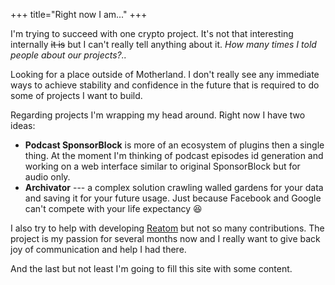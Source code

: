 +++
title="Right now I am..."
+++

I'm trying to succeed with one crypto project. It's not that interesting internally ~~it is~~ but I can't really tell anything about it. *How many times I told people about our projects?..*

Looking for a place outside of Motherland. I don't really see any immediate ways to achieve stability and confidence in the future that is required to do some of projects I want to build.

Regarding projects I'm wrapping my head around. Right now I have two ideas:
- **Podcast SponsorBlock** is more of an ecosystem of plugins then a single thing. At the moment I'm thinking of podcast episodes id generation and working on a web interface similar to original SponsorBlock but for audio only.
- **Archivator** --- a complex solution crawling walled gardens for your data and saving it for your future usage. Just because Facebook and Google can't compete with your life expectancy 😆

I also try to help with developing [Reatom](https://reatom.dev) but not so many contributions. The project is my passion for several months now and I really want to give back joy of communication and help I had there.

And the last but not least I'm going to fill this site with some content.
